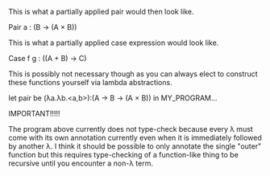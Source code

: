 This is what a partially applied pair would then look like.

  Pair a : (B → (A × B))

This is what a partially applied case expression would look like.

  Case f g : ((A + B) → C)

This is possibly not necessary though as you can always elect
to construct these functions yourself via lambda abstractions.

  let pair be (λa.λb.<a,b>):(A → B → (A × B)) in MY_PROGRAM...

IMPORTANT!!!!!

The program above currently does not type-check because every
λ must come with its own annotation currently even when it is
immediately followed by another λ. I think it should be possible
to only annotate the single "outer" function but this requires
type-checking of a function-like thing to be recursive until
you encounter a non-λ term.
